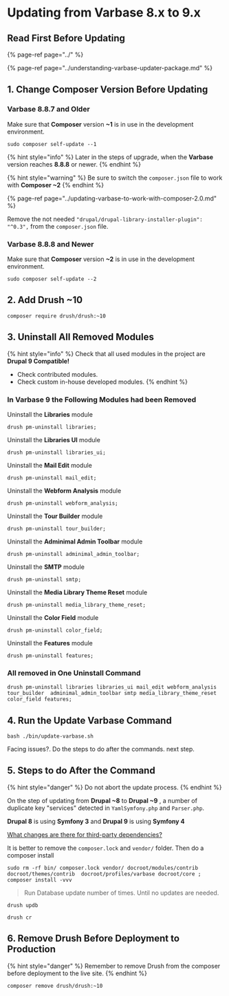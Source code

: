 # Updating from Varbase 8.x to 9.x

## Read First Before Updating

{% page-ref page="../" %}

{% page-ref page="../understanding-varbase-updater-package.md" %}

## 1. Change Composer Version Before Updating

### Varbase 8.8.7 and Older

Make sure that **Composer** version **~1** is in use in the development environment.

```text
sudo composer self-update --1
```

{% hint style="info" %}
Later in the steps of upgrade, when the **Varbase** version reaches **8.8.8** or newer.
{% endhint %}

{% hint style="warning" %}
Be sure to switch the `composer.json` file to work with **Composer ~2**
{% endhint %}

{% page-ref page="../updating-varbase-to-work-with-composer-2.0.md" %}

Remove the not needed `"drupal/drupal-library-installer-plugin": "^0.3",`  from the `composer.json` file.

### Varbase 8.8.8 and Newer

Make sure that **Composer** version **~2** is in use in the development environment.

```text
sudo composer self-update --2
```

## 2. Add Drush ~10

```text
composer require drush/drush:~10
```

## 3. Uninstall All Removed Modules

{% hint style="info" %}
Check that all used modules in the project are **Drupal 9 Compatible!**

* Check contributed modules.
* Check custom in-house developed modules.
{% endhint %}

### In Varbase 9 the Following Modules had been Removed 

Uninstall the **Libraries** module

`drush pm-uninstall libraries;`

Uninstall the **Libraries UI** module

 `drush pm-uninstall libraries_ui;`

Uninstall the **Mail Edit** module

 `drush pm-uninstall mail_edit;`

Uninstall the **Webform Analysis** module

 `drush pm-uninstall webform_analysis;`

Uninstall the **Tour Builder** module

 `drush pm-uninstall tour_builder;`

Uninstall the **Adminimal Admin Toolbar** module

`drush pm-uninstall adminimal_admin_toolbar;`

Uninstall the **SMTP** module

`drush pm-uninstall smtp;`

Uninstall the **Media Library Theme Reset** module

`drush pm-uninstall media_library_theme_reset;`

Uninstall the **Color Field** module

 `drush pm-uninstall color_field;`

Uninstall the **Features** module

 `drush pm-uninstall features;`

### All removed in One Uninstall Command

```text
drush pm-uninstall libraries libraries_ui mail_edit webform_analysis tour_builder  adminimal_admin_toolbar smtp media_library_theme_reset color_field features;
```

## 4. Run the Update Varbase Command

```text
bash ./bin/update-varbase.sh
```

Facing issues?. Do the steps to do after the commands. next step.

## 5. **S**teps to do After the Command

{% hint style="danger" %}
Do not abort the update process.
{% endhint %}

 On the step of updating  from **Drupal ~8** to **Drupal ~9** , a number of duplicate key "services" detected in  `YamlSymfony.php` and `Parser.php`.

**Drupal 8** is using **Symfony 3** and **Drupal 9** is using **Symfony 4**

[What changes are there for third-party dependencies?](https://www.drupal.org/docs/understanding-drupal/how-drupal-9-is-made-and-what-is-included/what-changes-are-there-for-third)

It is better to remove the `composer.lock` and `vendor/` folder. Then do a composer install

```text
sudo rm -rf bin/ composer.lock vendor/ docroot/modules/contrib docroot/themes/contrib  docroot/profiles/varbase docroot/core ;
composer install -vvv
```

> Run Database update number of times. Until no updates are needed.

```text
drush updb
```

```text
drush cr
```

## 6. Remove Drush Before Deployment to Production

{% hint style="danger" %}
Remember to remove Drush from the composer before deployment to the live site.
{% endhint %}

```text
composer remove drush/drush:~10
```

